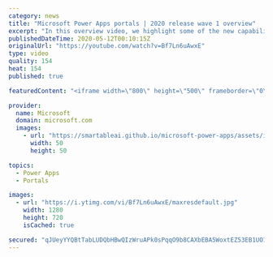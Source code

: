 ```yaml
---
category: news
title: "Microsoft Power Apps portals | 2020 release wave 1 overview"
excerpt: "In this overview video, we highlight some of the new capabilities included in the latest update to Microsoft Power Apps portals.     Here are the capabilities covered:   •    Power BI integration, so you can quickly add Power BI reports, tables, and dashboards to your portals without coding.  •    Themes"
publishedDateTime: 2020-05-12T00:10:15Z
originalUrl: "https://youtube.com/watch?v=Bf7Ln6uAwxE"
type: video
quality: 154
heat: 154
published: true

featuredContent: "<iframe width=\"800\" height=\"500\" frameborder=\"0\" src=\"https://www.youtube.com/embed/Bf7Ln6uAwxE\" allow=\"accelerometer; autoplay; encrypted-media; gyroscope; picture-in-picture\" allowfullscreen></iframe>"

provider:
  name: Microsoft
  domain: microsoft.com
  images:
    - url: "https://smartableai.github.io/microsoft-power-apps/assets/images/organizations/microsoft.com-50x50.jpg"
      width: 50
      height: 50

topics:
  - Power Apps
  - Portals

images:
  - url: "https://i.ytimg.com/vi/Bf7Ln6uAwxE/maxresdefault.jpg"
    width: 1280
    height: 720
    isCached: true

secured: "qJUeyYYQBtTabLUDQbHBwQIzWruAPk0sPqqO9b8CAXbEBA5WoxtEZ53EB1UO1WSLBxJR23KhN/u6W0A5K2OyiT7A48BrQ/wb8xPVxy+LET7LMjASqPWXiFA2E3cQR6GZV8IREs7cZk5IBTXMid/GWS0H4hFei8bNZExGjsQhdT8F4/lxvBpsbjG5l1YNAr0VBiIFWVeLA+IFA6lxKkn1m/vtu1lZxD/IF4WGPI8zWMHAGHFZV6UOgKv/p1sUYpgnEaOy8NSnQ9llYqY5QllL5oshIw4I35fI4n258va6MmDmM6a5XxXbmqI4E4ZRIv1nl59RXAaqhcb/P3o064oxwvAGtqrVjJXcZxLWO0hVn2CHOHi/aDH7v2rclTKqDlyTiacJ8XOfiwkg0laXt/RgGLZQEhHatmGKe0T7AuXw6zbo3iMOaLZCBu0gnS8pSVoY;ronGZnKQauJJiAYuoM6Vsw=="
---
```


